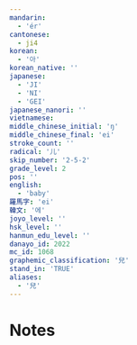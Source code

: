 ```yaml
---
mandarin:
  - 'ér'
cantonese:
  - ji4
korean:
  - '아'
korean_native: ''
japanese:
  - 'JI'
  - 'NI'
  - 'GEI'
japanese_nanori: ''
vietnamese:
middle_chinese_initial: 'ŋ'
middle_chinese_final: 'ei'
stroke_count: ''
radical: '儿'
skip_number: '2-5-2'
grade_level: 2
pos: ''
english:
  - 'baby'
羅馬字: 'ei'
韓文: '에'
joyo_level: ''
hsk_level: ''
hanmun_edu_level: ''
danayo_id: 2022
mc_id: 1068
graphemic_classification: '兒'
stand_in: 'TRUE'
aliases:
  - '兒'
---
```


# Notes
